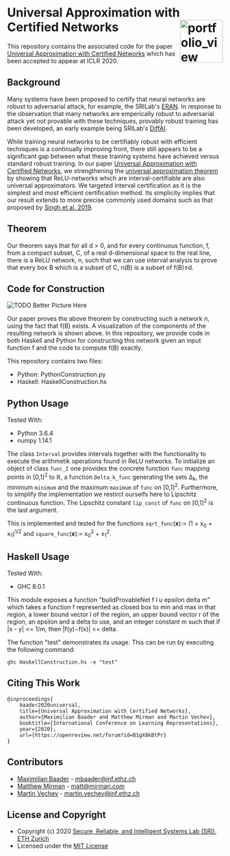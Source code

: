 Universal Approximation with Certified Networks <a href="https://www.sri.inf.ethz.ch/"><img width="100" alt="portfolio_view" align="right" src="http://safeai.ethz.ch/img/sri-logo.svg"></a>
==============================================================================================================================================================================================

This repository contains the associated code for the paper 
[Universal Approximation with Certified Networks](https://openreview.net/forum?id=B1gX8kBtPr) 
which has been accepted to appear at ICLR 2020.


Background
----------

Many systems have been proposed to certify that neural networks are robust to adversarial attack, for example, the SRILab's [ERAN](https://github.com/eth-sri/eran).
In response to the observation that many networks are emperically robust to adversarial attack yet not provable with these techniques, 
provably robust training has been developed, an early example being SRILab's [DiffAI](https://github.com/eth-sri/diffai).

While training neural networks to be certifiably robust with efficient techniques is a continually improving front, there still appears to be a significant gap 
between what these training systems have achieved versus standard robust training. In our paper [Universal Approximation with Certified Networks](https://openreview.net/forum?id=B1gX8kBtPr), 
we strengthening the [universal approximation theorem](https://en.wikipedia.org/wiki/Universal_approximation_theorem) 
by showing that ReLU-networks which are interval-certifiable are also universal approximators.
We targeted interval certification as it is the simplest and most efficient certification method.
Its simplicity implies that our result extends to more precise commonly used domains such as that proposed by [Singh et al. 2019](https://files.sri.inf.ethz.ch/website/papers/DeepPoly.pdf).

<!-- This result suggests that further research might one day uncover network architectures or training methods for efficiently certifiable robust learning. -->

Theorem
--------

Our theorem says that for all d > 0, 
and for every continuous function, f, 
from a compact subset, C, of a real d-dimensional space to the real line, 
there is a ReLU network, n,
such that we can use interval analysis to prove that every box B which is a subset of C, 
n(B) is a subset of f(B)±d. 

Code for Construction
---------------------

![TODO Better Picture Here](https://gitlab.inf.ethz.ch/mirman/universalprovableapproximation/raw/master/media/overview.png)

Our paper proves the above theorem by constructing such a network n, using the fact that f(B) exists.
A visualization of the components of the resulting network is shown above.
In this repository, we provide code in both Haskell and Python for constructing this network given an input function f and the code to compute f(B) exactly.

This repository contains two files:

* Python:  PythonConstruction.py
* Haskell: HaskellConstruction.hs

Python Usage
------------

Tested With:
* Python 3.6.4 
* numpy 1.14.1

The class ```Interval``` provides intervals together with the functionality to
execute the arithmetik operations found in ReLU networks. To initialize an
object of  class ```func_I``` one provides the concrete function
```func``` mapping points in [0,1]<sup>2</sup> to ℝ, a function ```Delta_k_func```
generating the sets Δ<sub>k</sub>, the minimum ```minimum``` and the maximum
```maximum``` of ```func``` on [0,1]<sup>2</sup>. Furthermore, to simplify the
implementation we restirct ourselfs here to Lipschitz continuous function. The
Lipschitz constant ```lip_const``` of ```func``` on [0,1]<sup>2</sup> is the last
argument. 

This is implemented and tested for the functions
```sqrt_func```(**x**):= (1 + x<sub>0</sub> + x<sub>1</sub>)<sup>1/2</sup> and
```square_func```(**x**):= x<sub>0</sub><sup>2</sup> +
x<sub>1</sub><sup>2</sup>. 

Haskell Usage
-------------

Tested With:
* GHC 8.0.1

This module exposes a function "buildProvableNet f l u epsilon delta m" 
which takes a function f represented as closed box to min and max in that region, 
a lower bound vector l of the region, an upper bound vector r of the region, 
an epsilon and a delta to use, and an integer constant m such that if |x - y| <= 1/m, then |f(y)−f(x)| <= delta.

The function "test" demonstrates its usage.  This can be run by executing the following command:

```
ghc HaskellConstruction.hs -e "test"
```


Citing This Work
----------------

```
@inproceedings{
    baader2020universal,
    title={Universal Approximation with Certified Networks},
    author={Maximilian Baader and Matthew Mirman and Martin Vechev},
    booktitle={International Conference on Learning Representations},
    year={2020},
    url={https://openreview.net/forum?id=B1gX8kBtPr}
}
```

Contributors
------------

* [Maximilian Baader](https://www.sri.inf.ethz.ch/people/max) - mbaader@inf.ethz.ch
* [Matthew Mirman](https://www.mirman.com) - matt@mirman.com
* [Martin Vechev](https://www.sri.inf.ethz.ch/vechev.php) - martin.vechev@inf.ethz.ch



License and Copyright
---------------------

* Copyright (c) 2020 [Secure, Reliable, and Intelligent Systems Lab (SRI), ETH Zurich](https://www.sri.inf.ethz.ch/)
* Licensed under the [MIT License](https://opensource.org/licenses/MIT)
